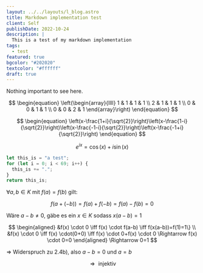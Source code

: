 ```yaml
---
layout: ../../layouts/l_blog.astro
title: Markdown implementation test
client: Self
publishDate: 2022-10-24
description: |
  This is a test of my markdown implementation
tags:
  - test
featured: true
bgcolor: "#202020"
textcolor: "#ffffff"
draft: true
---
```


Nothing important to see here.

$$
\begin{equation}
\left(\begin{array}{llll}
1 & 1 & 1 & 1 \\
2 & 1 & 1 & 1 \\
0 & 0 & 1 & 1 \\
0 & 0 & 2 & 1
\end{array}\right)
\end{equation}
$$

$$
\begin{equation}
\left(x-\frac{1+i}{\sqrt{2}}\right)\left(x-\frac{1-i}{\sqrt{2}}\right)\left(x-\frac{-1-i}{\sqrt{2}}\right)\left(x-\frac{-1+i}{\sqrt{2}}\right)
\end{equation}
$$

$$
e^{i x}=\cos (x)+i \sin (x)
$$

```javascript
let this_is = "a test";
for (let i = 0; i < 69; i++) {
  this_is += ".";
}
return this_is;
```

$\forall a, b \in K$ mit $f(a)=f(b)$ gilt:

$$
f(a+(-b))=f(a)+f(-b)=f(a)-f(b)=0
$$

Wäre $a-b \neq 0$, gäbe es ein $x \in K$ sodass $x(a-b)=1$

$$
\begin{aligned}
&f(x) \cdot 0 \iff f(x) \cdot f(a-b) \iff f(x(a-b))=f(1)=1\} \\
&f(x) \cdot 0 \iff f(x) \cdot(0+0) \iff f(x) \cdot 0+f(x) \cdot 0 \Rightarrow f(x) \cdot 0=0
\end{aligned} \Rightarrow 0=1
$$

$\Rightarrow$ Widerspruch zu 2.4b), also $a-b=0$ und $a=b$

$$
\Rightarrow \text { injektiv }
$$
